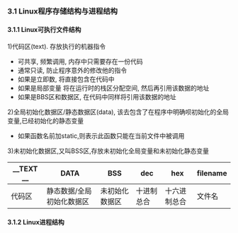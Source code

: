 ### 3.1 Linux程序存储结构与进程结构

#### 3.1.1 Linux可执行文件结构

1)代码区(text). 存放执行的机器指令

- 可共享, 频繁调用, 内存中只需要存在一份代码
- 通常只读, 防止程序意外的修改他的指令
- 如果是立即数, 将直接包含在代码中
- 如果是局部变量 将在运行时的栈区分配空间, 然后再引用该数据的地址
- 如果是BBS区和数据区, 在代码中同样将引用该数据的地址

2)全局初始化数据区/静态数据区(data), 该去包含了在程序中明确呗初始化的全局变量,已经初始化的静态变量

- 如果函数名前加static,则表示此函数只能在当前文件中被调用

3)未初始化数据区,又叫BSS区,存放未初始化全局变量和未初始化静态变量

| __TEXT	__ | DATA                      | BSS            | dec        | hex          | filename |
| ------------ | ------------------------- | -------------- | ---------- | ------------ | :------- |
| 代码区       | 静态数据/全局初始化数据区 | 未初始化数据区 | 十进制总合 | 十六进制总合 | 文件名   |

#### 3.1.2 Linux进程结构

